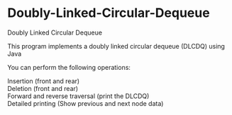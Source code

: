 Doubly-Linked-Circular-Dequeue
======================================

Doubly Linked Circular Dequeue

This program implements a doubly linked circular dequeue (DLCDQ) using Java

You can perform the following operations:

Insertion (front and rear) <br>
Deletion (front and rear) <br>
Forward and reverse traversal (print the DLCDQ) <br>
Detailed printing (Show previous and next node data) <br>
